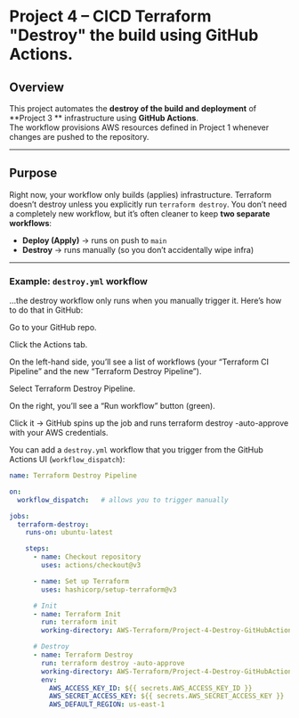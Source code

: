 # Project 4 – CICD Terraform "Destroy" the build using GitHub Actions.

## Overview
This project automates the **destroy of the build and deployment** of **Project 3 ** infrastructure using **GitHub Actions**.  
The workflow provisions AWS resources defined in Project 1 whenever changes are pushed to the repository.  

---

## Purpose
Right now, your workflow only builds (applies) infrastructure. Terraform doesn’t destroy unless you explicitly run `terraform destroy`. You don’t need a completely new workflow, but it’s often cleaner to keep **two separate workflows**:

- **Deploy (Apply)** → runs on push to `main`  
- **Destroy** → runs manually (so you don’t accidentally wipe infra)

---

### Example: `destroy.yml` workflow

…the destroy workflow only runs when you manually trigger it. Here’s how to do that in GitHub:

Go to your GitHub repo.

Click the Actions tab.

On the left-hand side, you’ll see a list of workflows (your “Terraform CI Pipeline” and the new “Terraform Destroy Pipeline”).

Select Terraform Destroy Pipeline.

On the right, you’ll see a “Run workflow” button (green).

Click it → GitHub spins up the job and runs terraform destroy -auto-approve with your AWS credentials.

You can add a `destroy.yml` workflow that you trigger from the GitHub Actions UI (`workflow_dispatch`):

```yaml
name: Terraform Destroy Pipeline

on:
  workflow_dispatch:   # allows you to trigger manually

jobs:
  terraform-destroy:
    runs-on: ubuntu-latest

    steps:
      - name: Checkout repository
        uses: actions/checkout@v3

      - name: Set up Terraform
        uses: hashicorp/setup-terraform@v3

      # Init
      - name: Terraform Init
        run: terraform init
        working-directory: AWS-Terraform/Project-4-Destroy-GitHubAction-Build/main

      # Destroy
      - name: Terraform Destroy
        run: terraform destroy -auto-approve
        working-directory: AWS-Terraform/Project-4-Destroy-GitHubAction-Build/main
        env:
          AWS_ACCESS_KEY_ID: ${{ secrets.AWS_ACCESS_KEY_ID }}
          AWS_SECRET_ACCESS_KEY: ${{ secrets.AWS_SECRET_ACCESS_KEY }}
          AWS_DEFAULT_REGION: us-east-1


